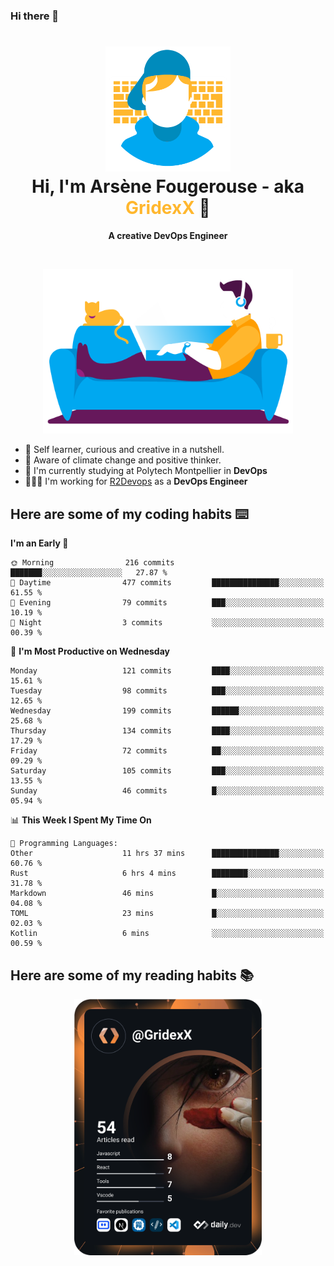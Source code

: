 ### Hi there 👋

<!--
**GridexX/gridexx** is a ✨ _special_ ✨ repository because its `README.md` (this file) appears on your GitHub profile.

Here are some ideas to get you started:

- 🔭 I’m currently working on ...
- 🌱 I’m currently learning ...
- 👯 I’m looking to collaborate on ...
- 🤔 I’m looking for help with ...
- 💬 Ask me about ...
- 📫 How to reach me: ...
- 😄 Pronouns: ...
- ⚡ Fun fact: ...
-->


<!-- Header -->
<h1 align="center">
  <img src="./images/user_profile.png" width="200">
  <br>
  Hi, I'm Arsène Fougerouse - aka <span style="color:#ffb72e">GridexX</span> 👋
</h1>


<p align="center">
  <b>A creative DevOps Engineer </b>
</p>
<br/>
<p align="center">
  <img src="./images/man_couch.png" width="400">
</p>

- 🎨 Self learner, curious and creative in a nutshell. 
- 🌱 Aware of climate change and positive thinker.
- 📕 I'm currently studying at Polytech Montpellier in **DevOps**
- 👨🏻‍💻 I'm working for [R2Devops](https://r2devops.io) as a **DevOps Engineer**


## Here are some of my coding habits ⌨️

<!-- Add a section about tech and Ops stack
  Like this one : https://github.com/Xanthus58#-tech-stack
-->
<!--START_SECTION:waka-->
**I'm an Early 🐤** 

```text
🌞 Morning                216 commits         ███████░░░░░░░░░░░░░░░░░░   27.87 % 
🌆 Daytime                477 commits         ███████████████░░░░░░░░░░   61.55 % 
🌃 Evening                79 commits          ███░░░░░░░░░░░░░░░░░░░░░░   10.19 % 
🌙 Night                  3 commits           ░░░░░░░░░░░░░░░░░░░░░░░░░   00.39 % 
```
📅 **I'm Most Productive on Wednesday** 

```text
Monday                   121 commits         ████░░░░░░░░░░░░░░░░░░░░░   15.61 % 
Tuesday                  98 commits          ███░░░░░░░░░░░░░░░░░░░░░░   12.65 % 
Wednesday                199 commits         ██████░░░░░░░░░░░░░░░░░░░   25.68 % 
Thursday                 134 commits         ████░░░░░░░░░░░░░░░░░░░░░   17.29 % 
Friday                   72 commits          ██░░░░░░░░░░░░░░░░░░░░░░░   09.29 % 
Saturday                 105 commits         ███░░░░░░░░░░░░░░░░░░░░░░   13.55 % 
Sunday                   46 commits          █░░░░░░░░░░░░░░░░░░░░░░░░   05.94 % 
```


📊 **This Week I Spent My Time On** 

```text
💬 Programming Languages: 
Other                    11 hrs 37 mins      ███████████████░░░░░░░░░░   60.76 % 
Rust                     6 hrs 4 mins        ████████░░░░░░░░░░░░░░░░░   31.78 % 
Markdown                 46 mins             █░░░░░░░░░░░░░░░░░░░░░░░░   04.08 % 
TOML                     23 mins             █░░░░░░░░░░░░░░░░░░░░░░░░   02.03 % 
Kotlin                   6 mins              ░░░░░░░░░░░░░░░░░░░░░░░░░   00.59 % 
```


<!--END_SECTION:waka-->

## Here are some of my reading habits 📚
<div  align="center">
  <img src="./images/devcard.svg" width="300">
</div>
